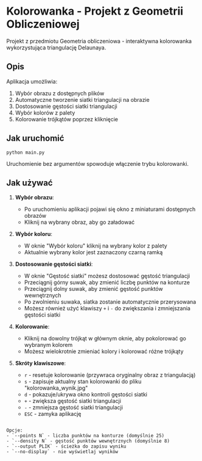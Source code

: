 # Kolorowanka - Projekt z Geometrii Obliczeniowej

Projekt z przedmiotu Geometria obliczeniowa - interaktywna kolorowanka wykorzystująca triangulację Delaunaya.

## Opis

Aplikacja umożliwia:
1. Wybór obrazu z dostępnych plików
2. Automatyczne tworzenie siatki triangulacji na obrazie
3. Dostosowanie gęstości siatki triangulacji
4. Wybór kolorów z palety
5. Kolorowanie trójkątów poprzez kliknięcie

## Jak uruchomić

```
python main.py
```

Uruchomienie bez argumentów spowoduje włączenie trybu kolorowanki.

## Jak używać

1. **Wybór obrazu**:
   - Po uruchomieniu aplikacji pojawi się okno z miniaturami dostępnych obrazów
   - Kliknij na wybrany obraz, aby go załadować

2. **Wybór koloru**:
   - W oknie "Wybór koloru" kliknij na wybrany kolor z palety
   - Aktualnie wybrany kolor jest zaznaczony czarną ramką

3. **Dostosowanie gęstości siatki**:
   - W oknie "Gęstość siatki" możesz dostosować gęstość triangulacji
   - Przeciągnij górny suwak, aby zmienić liczbę punktów na konturze
   - Przeciągnij dolny suwak, aby zmienić gęstość punktów wewnętrznych
   - Po zwolnieniu suwaka, siatka zostanie automatycznie przerysowana
   - Możesz również użyć klawiszy `+` i `-` do zwiększania i zmniejszania gęstości siatki

4. **Kolorowanie**:
   - Kliknij na dowolny trójkąt w głównym oknie, aby pokolorować go wybranym kolorem
   - Możesz wielokrotnie zmieniać kolory i kolorować różne trójkąty

5. **Skróty klawiszowe**:
   - `r` - resetuje kolorowanie (przywraca oryginalny obraz z triangulacją)
   - `s` - zapisuje aktualny stan kolorowanki do pliku "kolorowanka_wynik.jpg"
   - `d` - pokazuje/ukrywa okno kontroli gęstości siatki
   - `+` - zwiększa gęstość siatki triangulacji
   - `-` - zmniejsza gęstość siatki triangulacji
   - `ESC` - zamyka aplikację
```

Opcje:
- `--points N` - liczba punktów na konturze (domyślnie 25)
- `--density N` - gęstość punktów wewnętrznych (domyślnie 8)
- `--output PLIK` - ścieżka do zapisu wyniku
- `--no-display` - nie wyświetlaj wyników
